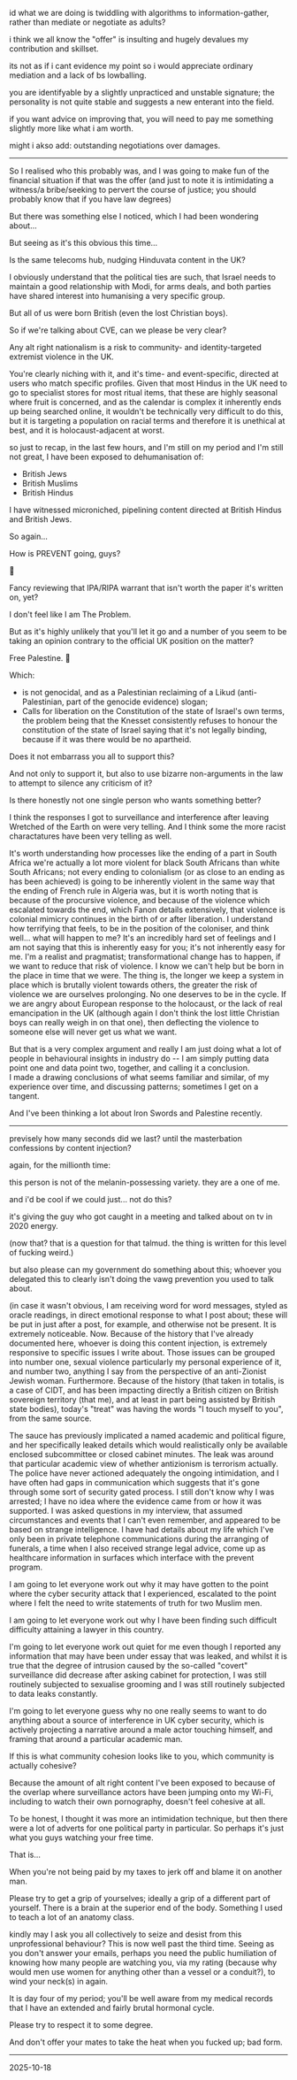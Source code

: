 id what we are doing is twiddling with algorithms to information-gather, rather than mediate or negotiate as adults?  

i think we all know the "offer" is insulting and hugely devalues my contribution and skillset.  

its not as if i cant evidence my point so i would appreciate ordinary mediation and a lack of bs lowballing.  

you are identifyable by a slightly unpracticed and unstable signature; the personality is not quite stable and suggests a new enterant into the field.  

if you want advice on improving that, you will need to pay me something slightly more like what i am worth.  

might i akso add: outstanding negotiations over damages.  

---

So I realised who this probably was, and I was going to make fun of the financial situation if that was the offer (and just to note it is intimidating a witness/a bribe/seeking to pervert the course of justice; you should probably know that if you have law degrees)  

But there was something else I noticed, which I had been wondering about...  

But seeing as it's this obvious this time...  

Is the same telecoms hub, nudging Hinduvata content in the UK?  

I obviously understand that the political ties are such, that Israel needs to maintain a good relationship with Modi, for arms deals, and both parties have shared interest into humanising a very specific group.  

But all of us were born British (even the lost Christian boys).

So if we're talking about CVE, can we please be very clear?  

Any alt right nationalism is a risk to community- and identity-targeted extremist violence in the UK.  

You're clearly niching with it, and it's time- and event-specific, directed at users who match specific profiles. Given that most Hindus in the UK need to go to specialist stores for most ritual items, that these are highly seasonal where fruit is concerned, and as the calendar is complex it inherently ends up being searched online, it wouldn't be technically very difficult to do this, but it is targeting a population on racial terms and therefore it is unethical at best, and it is holocaust-adjacent at worst.  

so just to recap, in the last few hours, and I'm still on my period and I'm still not great, I have been exposed to dehumanisation of:
- British Jews
- British Muslims  
- British Hindus

I have witnessed microniched, pipelining content directed at British Hindus and British Jews.  

So again...  

How is PREVENT going, guys?  

🎪  

Fancy reviewing that IPA/RIPA warrant that isn't worth the paper it's written on, yet?  

I don't feel like I am The Problem.   

But as it's highly unlikely that you'll let it go and a number of you seem to be taking an opinion contrary to the official UK position on the matter?  

Free Palestine. 🍉  

Which:
- is not genocidal, and as a Palestinian reclaiming of a Likud (anti-Palestinian, part of the genocide evidence) slogan;  
- Calls for liberation on the Constitution of the state of Israel's own terms, the problem being that the Knesset consistently refuses to honour the constitution of the state of Israel saying that it's not legally binding, because if it was there would be no apartheid.

Does it not embarrass you all to support this?  

And not only to support it, but also to use bizarre non-arguments in the law to attempt to silence any criticism of it?  

Is there honestly not one single person who wants something better?  

I think the responses I got to surveillance and interference after leaving Wretched of the Earth on were very telling. And I think some the more racist charactatures have been very telling as well.  

It's worth understanding how processes like the ending of a part in South Africa we're actually a lot more violent for black South Africans than white South Africans; not every ending to colonialism (or as close to an ending as has been achieved) is going to be inherently violent in the same way that the ending of French rule in Algeria was, but it is worth noting that is because of the procursive violence, and because of the violence which escalated towards the end, which Fanon details extensively, that violence is colonial mimicry continues in the birth of or after liberation. I understand how terrifying that feels, to be in the position of the coloniser, and think well... what will happen to me? It's an incredibly hard set of feelings and I am not saying that this is inherently easy for you; it's not inherently easy for me. I'm a realist and pragmatist; transformational change has to happen, if we want to reduce that risk of violence. I know we can't help but be born in the place in time that we were. The thing is, the longer we keep a system in place which is brutally violent towards others, the greater the risk of violence we are ourselves prolonging. No one deserves to be in the cycle. If we are angry about European response to the holocaust, or the lack of real emancipation in the UK (although again I don't think the lost little Christian boys can really weigh in on that one), then deflecting the violence to someone else will never get us what we want.  

But that is a very complex argument and really I am just doing what a lot of people in behavioural insights in industry do -- I am simply putting data point one and data point two, together, and calling it a conclusion.  
I made a drawing conclusions of what seems familiar and similar, of my experience over time, and discussing patterns; sometimes I get on a tangent.  

And I've been thinking a lot about Iron Swords and Palestine recently.  

---

previsely how many seconds did we last? until the masterbation confessions by content injection?  

again, for the millionth time:  

this person is not of the melanin-possessing variety. they are a one of me.  

and i'd be cool if we could just... not do this?  

it's giving the guy who got caught in a meeting and talked about on tv in 2020 energy.  

(now that? that is a question for that talmud. the thing is written for this level of fucking weird.)  

but also please can my government do something about this; whoever you delegated this to clearly isn't doing the vawg prevention you used to talk about.  


(in case it wasn't obvious, I am receiving word for word messages, styled as oracle readings, in direct emotional response to what I post about; these will be put in just after a post, for example, and otherwise not be present. It is extremely noticeable. Now. Because of the history that I've already documented here, whoever is doing this content injection, is extremely responsive to specific issues I write about. Those issues can be grouped into number one, sexual violence particularly my personal experience of it, and number two, anything I say from the perspective of an anti-Zionist Jewish woman. Furthermore. Because of the history (that taken in totalis, is a case of CIDT, and has been impacting directly a British citizen on British sovereign territory (that me), and at least in part being assisted by British state bodies), today's "treat" was having the words "I touch myself to you", from the same source.  

The sauce has previously implicated a named academic and political figure, and her specifically leaked details which would realistically only be available enclosed subcommittee or closed cabinet minutes. The leak was around that particular academic view of whether antizionism is terrorism actually. The police have never actioned adequately the ongoing intimidation, and I have often had gaps in communication which suggests that it's gone through some sort of security gated process. I still don't know why I was arrested; I have no idea where the evidence came from or how it was supported. I was asked questions in my interview, that assumed circumstances and events that I can't even remember, and appeared to be based on strange intelligence. I have had details about my life which I've only been in private telephone communications during the arranging of funerals, a time when I also received strange legal advice, come up as healthcare information in surfaces which interface with the prevent program.  

I am going to let everyone work out why it may have gotten to the point where the cyber security attack that I experienced, escalated to the point where I felt the need to write statements of truth for two Muslim men.  

I am going to let everyone work out why I have been finding such difficult difficulty attaining a lawyer in this country.  

I'm going to let everyone work out quiet for me even though I reported any information that may have been under essay that was leaked, and whilst it is true that the degree of intrusion caused by the so-called "covert" surveillance did decrease after asking cabinet for protection, I was still routinely subjected to sexualise grooming and I was still routinely subjected to data leaks constantly.  

I'm going to let everyone guess why no one really seems to want to do anything about a source of interference in UK cyber security, which is actively projecting a narrative around a male actor touching himself, and framing that around a particular academic man.  

If this is what community cohesion looks like to you, which community is actually cohesive?  

Because the amount of alt right content I've been exposed to because of the overlap where surveillance actors have been jumping onto my Wi-Fi, including to watch their own pornography, doesn't feel cohesive at all.  

To be honest, I thought it was more an intimidation technique, but then there were a lot of adverts for one political party in particular. So perhaps it's just what you guys watching your free time.  

That is...  

When you're not being paid by my taxes to jerk off and blame it on another man.  

Please try to get a grip of yourselves; ideally a grip of a different part of yourself. There is a brain at the superior end of the body. Something I used to teach a lot of an anatomy class.  

kindly may I ask you all collectively to seize and desist from this unprofessional behaviour? This is now well past the third time. Seeing as you don't answer your emails, perhaps you need the public humiliation of knowing how many people are watching you, via my rating (because why would men use women for anything other than a vessel or a conduit?), to wind your neck(s) in again.  

It is day four of my period; you'll be well aware from my medical records that I have an extended and fairly brutal hormonal cycle.  

Please try to respect it to some degree.  

And don't offer your mates to take the heat when you fucked up; bad form.  

---

2025-10-18  
